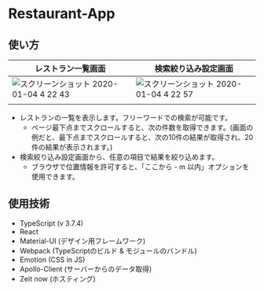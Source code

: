 # Restaurant-App

## 使い方

| レストラン一覧画面                                                                                                                             | 検索絞り込み設定画面                                                                                                                           |
| ---------------------------------------------------------------------------------------------------------------------------------------------- | ---------------------------------------------------------------------------------------------------------------------------------------------- |
| ![スクリーンショット 2020-01-04 4 22 43](https://user-images.githubusercontent.com/46975885/71744485-b8533400-2eaa-11ea-877e-c3f1f1b03e89.png) | ![スクリーンショット 2020-01-04 4 22 57](https://user-images.githubusercontent.com/46975885/71744489-bab58e00-2eaa-11ea-9864-7d3dae71c608.png) |
|                                                                                                                                                |

- レストランの一覧を表示します。フリーワードでの検索が可能です。
  - ページ最下点までスクロールすると、次の件数を取得できます。(画面の例だと、最下点までスクロールすると、次の10件の結果が取得され、20件の結果が表示されます。)
- 検索絞り込み設定画面から、任意の項目で結果を絞り込めます。
  - ブラウザで位置情報を許可すると、「ここから - m 以内」オプションを使用できます。

## 使用技術
- TypeScript (v 3.7.4)
- React
- Material-UI (デザイン用フレームワーク)
- Webpack (TypeScriptのビルド & モジュールのバンドル)
- Emotion (CSS in JS)
- Apollo-Client (サーバーからのデータ取得)
- Zeit now (ホスティング)
